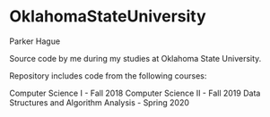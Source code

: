 # OklahomaStateUniversity

Parker Hague

Source code by me during my studies at Oklahoma State University.

Repository includes code from the following courses:

Computer Science I - Fall 2018
Computer Science II - Fall 2019
Data Structures and Algorithm Analysis - Spring 2020